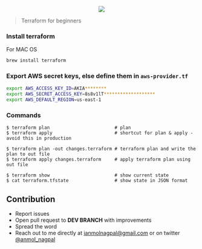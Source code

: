 <p align="center"><img src="https://user-images.githubusercontent.com/4303310/42405951-88afac1e-81af-11e8-9d78-f694c6e982f6.png" /></p>

> Terraform for beginners 

### Install terraform 
For MAC OS
```sh
brew install terraform
```
### Export AWS secret keys, else define them in `aws-provider.tf`
```sh
export AWS_ACCESS_KEY_ID=AKIA********
export AWS_SECRET_ACCESS_KEY=8s8v1lT*******************
export AWS_DEFAULT_REGION=us-east-1
```

### Commands
```
$ terraform plan                        # plan
$ terraform apply                       # shortcut for plan & apply - avoid this in production

$ terraform plan -out changes.terraform # terraform plan and write the plan to out file
$ terraform apply changes.terraform     # apply terraform plan using out file

$ terraform show                        # show current state
$ cat terraform.tfstate                 # show state in JSON format
```

## Contribution

* Report issues
* Open pull request to **DEV BRANCH** with improvements
* Spread the word
* Reach out to me directly at ianmolnagpal@gmail.com or on twitter [@anmol_nagpal](https://twitter.com/anmol_nagpal)

